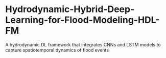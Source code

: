 # Hydrodynamic-Hybrid-Deep-Learning-for-Flood-Modeling-HDL-FM
A hydrodynamic DL framework that integrates CNNs and LSTM models to capture spatiotemporal dynamics of flood events
